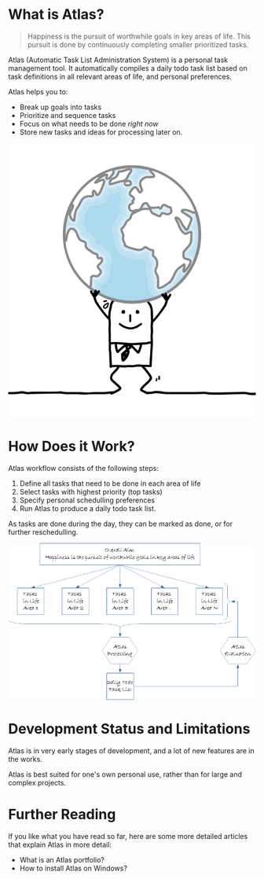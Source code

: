 # What is Atlas?

> Happiness is the pursuit of worthwhile goals in key areas of life.
> This pursuit is done by continuously completing smaller prioritized tasks.

Atlas (Automatic Task List Administration System) is a personal task management tool. It automatically compiles a daily todo task list based on task definitions in all relevant areas of life, and personal preferences.

Atlas helps you to:

* Break up goals into tasks
* Prioritize and sequence tasks
* Focus on what needs to be done _right now_
* Store new tasks and ideas for processing later on.
 
![docs/images/1375061_width_x_height_677x750.png](docs/images/1375061_width_x_height_677x750.png)

# How Does it Work?

Atlas workflow consists of the following steps:

1. Define all tasks that need to be done in each area of life
2. Select tasks with highest priority (top tasks) 
3. Specify personal schedulling preferences
4. Run Atlas to produce a daily todo task list.

As tasks are done during the day, they can be marked as done, or for further reschedulling.

![docs/images/flowchart.png](docs/images/flowchart.png)

# Development Status and Limitations

Atlas is in very early stages of development, and a lot of new features are in the works.

Atlas is best suited for one's own personal use, rather than for large and complex projects.

# Further Reading

If you like what you have read so far, here are some more detailed articles that explain Atlas in more detail:

* What is an Atlas portfolio?
* How to install Atlas on Windows?
